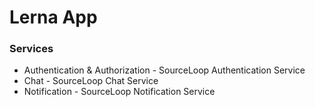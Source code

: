 # Lerna App

### Services

- Authentication & Authorization - SourceLoop Authentication Service
- Chat - SourceLoop Chat Service
- Notification - SourceLoop Notification Service